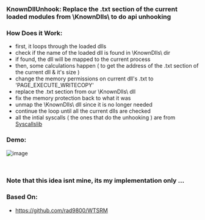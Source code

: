 ### KnownDllUnhook: Replace the .txt section of the current loaded modules from \KnownDlls\ to do api unhooking


### How Does it Work:
  - first, it loops through the loaded dlls
  - check if the name of the loaded dll is found in \KnownDlls\ dir
  - if found, the dll will be mapped to the current process
  - then, some calculations happen ( to get the address of the .txt section of the current dll & it's size )
  - change the memory permissions on current dll's .txt to 'PAGE_EXECUTE_WRITECOPY'
  - replace the .txt section from our \KnownDlls\ dll
  - fix the memory protection back to what it was
  - unmap the \KnownDlls\ dll since it is no longer needed
  - continue the loop until all the current dlls are checked 
  - all the intial syscalls ( the ones that do the unhooking ) are from [Syscallslib](https://github.com/ORCx41/Syscallslib) 



### Demo:

![image](https://user-images.githubusercontent.com/111295429/192698910-ed27f5e5-30dd-4df8-be44-9bf8920c3f6b.jpg)




<br>

### Note that this idea isnt mine, its my implementation only ...
### Based On:
  - https://github.com/rad9800/WTSRM
  
  
 
  

